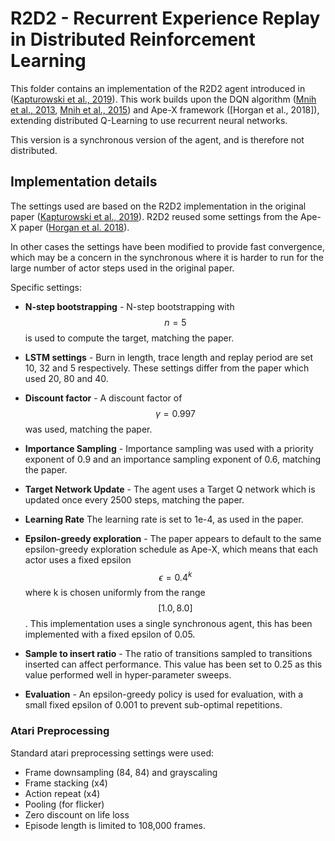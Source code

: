 # R2D2 - Recurrent Experience Replay in Distributed Reinforcement Learning

This folder contains an implementation of the R2D2 agent introduced in
([Kapturowski et al., 2019]). This work builds upon the DQN algorithm
([Mnih et al., 2013], [Mnih et al., 2015]) and Ape-X framework ([Horgan et al.,
2018]), extending distributed Q-Learning to use recurrent neural networks.

This version is a synchronous version of the agent, and is therefore not
distributed.

## Implementation details

The settings used are based on the R2D2 implementation in the original paper
([Kapturowski et al., 2019]). R2D2 reused some settings from the Ape-X paper
([Horgan et al. 2018]).

In other cases the settings have been modified to provide fast convergence,
which may be a concern in the synchronous where it is harder to run for the
large number of actor steps used in the original paper.

Specific settings:

-   **N-step bootstrapping** - N-step bootstrapping with $$n=5$$ is used to
    compute the target, matching the paper.

-   **LSTM settings** - Burn in length, trace length and replay period are set
    10, 32 and 5 respectively. These settings differ from the paper which used
    20, 80 and 40.

-   **Discount factor** - A discount factor of $$\gamma = 0.997$$ was used,
    matching the paper.

-   **Importance Sampling** - Importance sampling was used with a priority
    exponent of 0.9 and an importance sampling exponent of 0.6, matching the
    paper.

-   **Target Network Update** - The agent uses a Target Q network which is
    updated once every 2500 steps, matching the paper.

-   **Learning Rate** The learning rate is set to 1e-4, as used in the paper.

-   **Epsilon-greedy exploration** - The paper appears to default to the same
    epsilon-greedy exploration schedule as Ape-X, which means that each actor
    uses a fixed epsilon $$\epsilon = 0.4^k$$ where k is chosen uniformly from
    the range $$[1.0, 8.0]$$. This implementation uses a single synchronous
    agent, this has been implemented with a fixed epsilon of 0.05.

-   **Sample to insert ratio** - The ratio of transitions sampled to transitions
    inserted can affect performance. This value has been set to 0.25 as this
    value performed well in hyper-parameter sweeps.

-   **Evaluation** - An epsilon-greedy policy is used for evaluation, with a
    small fixed epsilon of 0.001 to prevent sub-optimal repetitions.

### Atari Preprocessing

Standard atari preprocessing settings were used:

-   Frame downsampling (84, 84) and grayscaling
-   Frame stacking (x4)
-   Action repeat (x4)
-   Pooling (for flicker)
-   Zero discount on life loss
-   Episode length is limited to 108,000 frames.

[Kapturowski et al., 2019]: https://openreview.net/forum?id=r1lyTjAqYX
[Mnih et al., 2013]: https://arxiv.org/abs/1312.5602
[Mnih et al., 2015]: https://www.nature.com/articles/nature14236
[Horgan et al. 2018]: https://arxiv.org/pdf/1803.00933
